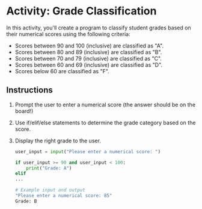 
# Activity: Grade Classification

In this activity, you'll create a program to classify student grades based on their numerical scores using the following criteria:

- Scores between 90 and 100 (inclusive) are classified as "A".
- Scores between 80 and 89 (inclusive) are classified as "B".
- Scores between 70 and 79 (inclusive) are classified as "C".
- Scores between 60 and 69 (inclusive) are classified as "D".
- Scores below 60 are classified as "F".

## Instructions

1) Prompt the user to enter a numerical score (the answer should be on the board!)
2) Use if/elif/else statements to determine the grade category based on the score.
3) Display the right grade to the user.

    ```python
    user_input = input("Please enter a numerical score: ")

    if user_input >= 90 and user_input < 100:
        print("Grade: A")
    elif
    ... 
    ```

    ```bash
    # Example input and output
    "Please enter a numerical score: 85"
    Grade: B
    ```
